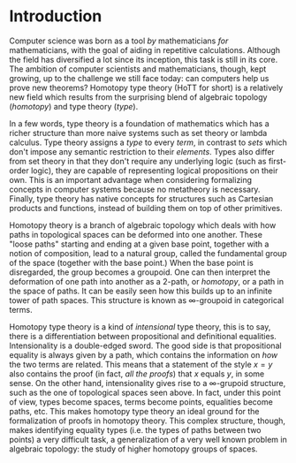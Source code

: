 # Introduction

Computer science was born as a tool *by* mathematicians *for* mathematicians, with the goal of aiding in repetitive calculations. Although the field has diversified a lot since its inception, this task is still in its core. The ambition of computer scientists and mathematicians, though, kept growing, up to the challenge we still face today: can computers help us prove new theorems? Homotopy type theory (HoTT for short) is a relatively new field which results from the surprising blend of algebraic topology (*homotopy*) and type theory (*type*).

In a few words, type theory is a foundation of mathematics which has a richer structure than more naive systems such as set theory or lambda calculus. Type theory assigns a *type* to every *term*, in contrast to *sets* which don't impose any semantic restriction to their *elements*. Types also differ from set theory in that they don't require any underlying logic (such as first-order logic), they are capable of representing logical propositions on their own. This is an important advantage when considering formalizing concepts in computer systems because no metatheory is necessary. Finally, type theory has native concepts for structures such as Cartesian products and functions, instead of building them on top of other primitives.

Homotopy theory is a branch of algebraic topology which deals with how paths in topological spaces can be deformed into one another. These "loose paths" starting and ending at a given base point, together with a notion of composition, lead to a natural group, called the fundamental group of the space (together with the base point.) When the base point is disregarded, the group becomes a groupoid. One can then interpret the deformation of one path into another as a 2-path, or *homotopy*, or a path in the space of paths. It can be easily seen how this builds up to an infinite tower of path spaces. This structure is known as $\infty$-groupoid in categorical terms.

Homotopy type theory is a kind of *intensional* type theory, this is to say, there is a differentiation between propositional and definitional equalities. Intensionality is a double-edged sword. The good side is that propositional equality is always given by a path, which contains the information on *how* the two terms are related. This means that a statement of the style $x = y$ also contains the proof (in fact, *all the proofs*) that $x$ equals $y$, in some sense. On the other hand, intensionality gives rise to a $\infty$-grupoid structure, such as the one of topological spaces seen above. In fact, under this point of view, types become spaces, terms become points, equalities become paths, etc. This makes homotopy type theory an ideal ground for the formalization of proofs in homotopy theory. This complex structure, though, makes identifying equality types (i.e. the types of paths between two points) a very difficult task, a generalization of a very well known problem in algebraic topology: the study of higher homotopy groups of spaces.
